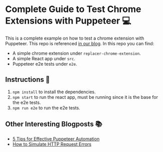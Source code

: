 # Complete Guide to Test Chrome Extensions with Puppeteer 💻

This is a complete example on how to test a chrome extension with Puppeteer. This repo is referenced [in our blog](https://tweak-extension.com/blog/complete-guide-test-chrome-extension-puppeteer). In this repo you can find:

* A simple chrome extension under `replacer-chrome-extension`.
* A simple React app under `src`.
* Puppeteer e2e tests under `e2e`.

## Instructions 🔎

1. `npm install` to install the dependencies.
2. `npm start` to run the react app, must be running since it is the base for the e2e tests.
3. `npm run e2e` to run the e2e tests.

## Other Interesting Blogposts 📚

* [5 Tips for Effective Puppeteer Automation](https://tweak-extension.com/blog/best-puppeteer-tips)
* [How to Simulate HTTP Request Errors](https://tweak-extension.com/blog/how-to-simulate-error-http-request)
